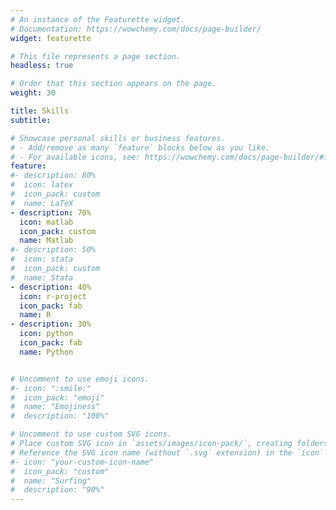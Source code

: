 ```yaml
---
# An instance of the Featurette widget.
# Documentation: https://wowchemy.com/docs/page-builder/
widget: featurette

# This file represents a page section.
headless: true

# Order that this section appears on the page.
weight: 30

title: Skills
subtitle:

# Showcase personal skills or business features.
# - Add/remove as many `feature` blocks below as you like.
# - For available icons, see: https://wowchemy.com/docs/page-builder/#icons
feature:
#- description: 80%
#  icon: latex
#  icon_pack: custom
#  name: LaTeX
- description: 70%
  icon: matlab
  icon_pack: custom
  name: Matlab
#- description: 50%
#  icon: stata
#  icon_pack: custom
#  name: Stata
- description: 40%
  icon: r-project
  icon_pack: fab
  name: R
- description: 30%
  icon: python
  icon_pack: fab
  name: Python


# Uncomment to use emoji icons.
#- icon: ":smile:"
#  icon_pack: "emoji"
#  name: "Emojiness"
#  description: "100%"  

# Uncomment to use custom SVG icons.
# Place custom SVG icon in `assets/images/icon-pack/`, creating folders if necessary.
# Reference the SVG icon name (without `.svg` extension) in the `icon` field.
#- icon: "your-custom-icon-name"
#  icon_pack: "custom"
#  name: "Surfing"
#  description: "90%"
---
```

